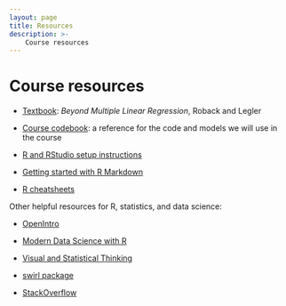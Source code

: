 ```yaml
---
layout: page
title: Resources
description: >-
    Course resources
---
```


# Course resources

* [Textbook](https://bookdown.org/roback/bookdown-BeyondMLR/): *Beyond Multiple Linear Regression*, Roback and Legler 

* [Course codebook](https://sta214-s23.github.io/resources/codebook.html): a reference for the code and models we will use in the course

* [R and RStudio setup instructions](https://sta214-s23.github.io/resources/software_installation/)

* [Getting started with R Markdown](https://sta214-s23.github.io/resources/rmarkdown_instructions/)

* [R cheatsheets](https://posit.co/resources/cheatsheets/)

Other helpful resources for R, statistics, and data science:

* [OpenIntro](https://www.openintro.org/book/os/)

* [Modern Data Science with R](https://mdsr-book.github.io/)

* [Visual and Statistical Thinking](https://www.edwardtufte.com/tufte/books_textb)

* [swirl package](https://swirlstats.com/)

* [StackOverflow](https://stackoverflow.com/) 